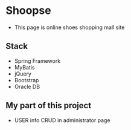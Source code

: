 # Shoopse 

* This page is online shoes shopping mall site


## Stack

* Spring Framework
* MyBatis
* jQuery
* Bootstrap
* Oracle DB



## My part of this project

* USER info CRUD in administrator page
